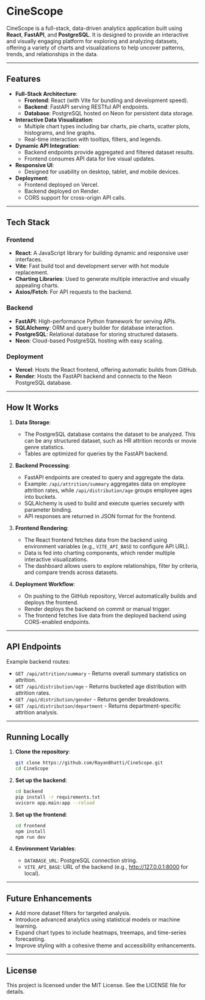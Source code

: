 # CineScope

CineScope is a full-stack, data-driven analytics application built using **React**, **FastAPI**, and **PostgreSQL**. It is designed to provide an interactive and visually engaging platform for exploring and analyzing datasets, offering a variety of charts and visualizations to help uncover patterns, trends, and relationships in the data.

---

## Features

- **Full-Stack Architecture**:
  - **Frontend**: React (with Vite for bundling and development speed).
  - **Backend**: FastAPI serving RESTful API endpoints.
  - **Database**: PostgreSQL hosted on Neon for persistent data storage.
- **Interactive Data Visualization**:
  - Multiple chart types including bar charts, pie charts, scatter plots, histograms, and line graphs.
  - Real-time interaction with tooltips, filters, and legends.
- **Dynamic API Integration**:
  - Backend endpoints provide aggregated and filtered dataset results.
  - Frontend consumes API data for live visual updates.
- **Responsive UI**:
  - Designed for usability on desktop, tablet, and mobile devices.
- **Deployment**:
  - Frontend deployed on Vercel.
  - Backend deployed on Render.
  - CORS support for cross-origin API calls.

---

## Tech Stack

### Frontend
- **React**: A JavaScript library for building dynamic and responsive user interfaces.
- **Vite**: Fast build tool and development server with hot module replacement.
- **Charting Libraries**: Used to generate multiple interactive and visually appealing charts.
- **Axios/Fetch**: For API requests to the backend.

### Backend
- **FastAPI**: High-performance Python framework for serving APIs.
- **SQLAlchemy**: ORM and query builder for database interaction.
- **PostgreSQL**: Relational database for storing structured datasets.
- **Neon**: Cloud-based PostgreSQL hosting with easy scaling.

### Deployment
- **Vercel**: Hosts the React frontend, offering automatic builds from GitHub.
- **Render**: Hosts the FastAPI backend and connects to the Neon PostgreSQL database.

---

## How It Works

1. **Data Storage**:
   - The PostgreSQL database contains the dataset to be analyzed. This can be any structured dataset, such as HR attrition records or movie genre statistics.
   - Tables are optimized for queries by the FastAPI backend.

2. **Backend Processing**:
   - FastAPI endpoints are created to query and aggregate the data.
   - Example: `/api/attrition/summary` aggregates data on employee attrition rates, while `/api/distribution/age` groups employee ages into buckets.
   - SQLAlchemy is used to build and execute queries securely with parameter binding.
   - API responses are returned in JSON format for the frontend.

3. **Frontend Rendering**:
   - The React frontend fetches data from the backend using environment variables (e.g., `VITE_API_BASE` to configure API URL).
   - Data is fed into charting components, which render multiple interactive visualizations.
   - The dashboard allows users to explore relationships, filter by criteria, and compare trends across datasets.

4. **Deployment Workflow**:
   - On pushing to the GitHub repository, Vercel automatically builds and deploys the frontend.
   - Render deploys the backend on commit or manual trigger.
   - The frontend fetches live data from the deployed backend using CORS-enabled endpoints.

---

## API Endpoints

Example backend routes:
- `GET /api/attrition/summary` - Returns overall summary statistics on attrition.
- `GET /api/distribution/age` - Returns bucketed age distribution with attrition rates.
- `GET /api/distribution/gender` - Returns gender breakdowns.
- `GET /api/distribution/department` - Returns department-specific attrition analysis.

---

## Running Locally

1. **Clone the repository**:
   ```bash
   git clone https://github.com/RayanBhatti/CineScope.git
   cd CineScope
   ```

2. **Set up the backend**:
   ```bash
   cd backend
   pip install -r requirements.txt
   uvicorn app.main:app --reload
   ```

3. **Set up the frontend**:
   ```bash
   cd frontend
   npm install
   npm run dev
   ```

4. **Environment Variables**:
   - `DATABASE_URL`: PostgreSQL connection string.
   - `VITE_API_BASE`: URL of the backend (e.g., http://127.0.0.1:8000 for local).

---

## Future Enhancements

- Add more dataset filters for targeted analysis.
- Introduce advanced analytics using statistical models or machine learning.
- Expand chart types to include heatmaps, treemaps, and time-series forecasting.
- Improve styling with a cohesive theme and accessibility enhancements.

---

## License

This project is licensed under the MIT License. See the LICENSE file for details.
